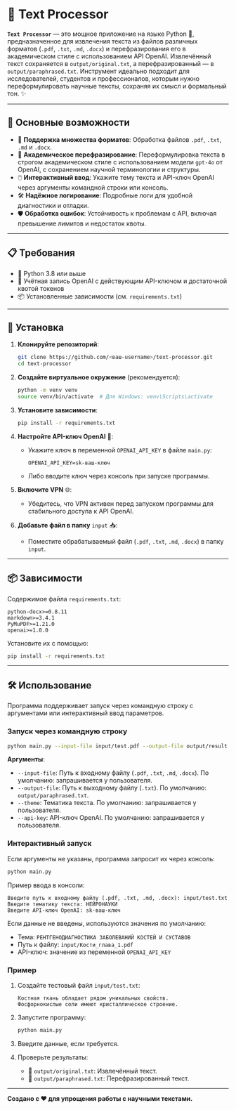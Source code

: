 # 📝 Text Processor

**`Text Processor`** — это мощное приложение на языке Python 🐍, предназначенное для извлечения текста из файлов различных форматов (`.pdf`, `.txt`, `.md`, `.docx`) и перефразирования его в академическом стиле с использованием API OpenAI. Извлечённый текст сохраняется в `output/original.txt`, а перефразированный — в `output/paraphrased.txt`. Инструмент идеально подходит для исследователей, студентов и профессионалов, которым нужно переформулировать научные тексты, сохраняя их смысл и формальный тон. ✨

---

## 🌟 Основные возможности

- 📂 **Поддержка множества форматов**: Обработка файлов `.pdf`, `.txt`, `.md` и `.docx`.
- 📖 **Академическое перефразирование**: Переформулировка текста в строгом академическом стиле с использованием модели `gpt-4o` от OpenAI, с сохранением научной терминологии и структуры.
- 🖱️ **Интерактивный ввод**: Укажите тему текста и API-ключ OpenAI через аргументы командной строки или консоль.
- 🛠️ **Надёжное логирование**: Подробные логи для удобной диагностики и отладки.
- 🛡️ **Обработка ошибок**: Устойчивость к проблемам с API, включая превышение лимитов и недостаток квоты.

---

## 📋 Требования

- 🐍 Python 3.8 или выше
- 🔑 Учётная запись OpenAI с действующим API-ключом и достаточной квотой токенов
- 📦 Установленные зависимости (см. `requirements.txt`)

---

## 🚀 Установка

1. **Клонируйте репозиторий**:

   ```bash
   git clone https://github.com/<ваш-username>/text-processor.git
   cd text-processor
   ```

2. **Создайте виртуальное окружение** (рекомендуется):

   ```bash
   python -m venv venv
   source venv/bin/activate  # Для Windows: venv\Scripts\activate
   ```

3. **Установите зависимости**:

   ```bash
   pip install -r requirements.txt
   ```

4. **Настройте API-ключ OpenAI** 🔐:

   - Укажите ключ в переменной `OPENAI_API_KEY` в файле `main.py`:

     ```plaintext
     OPENAI_API_KEY=sk-ваш-ключ
     ```

   - Либо вводите ключ через консоль при запуске программы.

5. **Включите VPN** 🌐:

   - Убедитесь, что VPN активен перед запуском программы для стабильного доступа к API OpenAI.

6. **Добавьте файл в папку** `input` 📥:

   - Поместите обрабатываемый файл (`.pdf`, `.txt`, `.md`, `.docx`) в папку `input`.

---

## 📦 Зависимости

Содержимое файла `requirements.txt`:

```plaintext
python-docx>=0.8.11
markdown>=3.4.1
PyMuPDF>=1.21.0
openai>=1.0.0
```

Установите их с помощью:

```bash
pip install -r requirements.txt
```

---

## 🛠️ Использование

Программа поддерживает запуск через командную строку с аргументами или интерактивный ввод параметров.

### Запуск через командную строку

```bash
python main.py --input-file input/test.pdf --output-file output/result.txt --theme "НЕЙРОНАУКИ" --api-key "sk-ваш-ключ"
```

**Аргументы**:

- `--input-file`: Путь к входному файлу (`.pdf`, `.txt`, `.md`, `.docx`). По умолчанию: запрашивается у пользователя.
- `--output-file`: Путь к выходному файлу (`.txt`). По умолчанию: `output/paraphrased.txt`.
- `--theme`: Тематика текста. По умолчанию: запрашивается у пользователя.
- `--api-key`: API-ключ OpenAI. По умолчанию: запрашивается у пользователя.

### Интерактивный запуск

Если аргументы не указаны, программа запросит их через консоль:

```bash
python main.py
```

Пример ввода в консоли:

```plaintext
Введите путь к входному файлу (.pdf, .txt, .md, .docx): input/test.txt
Введите тематику текста: НЕЙРОНАУКИ
Введите API-ключ OpenAI: sk-ваш-ключ
```

Если данные не введены, используются значения по умолчанию:

- Тема: `РЕНТГЕНОДИАГНОСТИКА ЗАБОЛЕВАНИЙ КОСТЕЙ И СУСТАВОВ`
- Путь к файлу: `input/Кости_глава_1.pdf`
- API-ключ: значение из переменной `OPENAI_API_KEY`

### Пример

1. Создайте тестовый файл `input/test.txt`:

   ```plaintext
   Костная ткань обладает рядом уникальных свойств.
   Фосфорнокислые соли имеют кристаллическое строение.
   ```

2. Запустите программу:

   ```bash
   python main.py
   ```

3. Введите данные, если требуется.

4. Проверьте результаты:

   - 📄 `output/original.txt`: Извлечённый текст.
   - 📝 `output/paraphrased.txt`: Перефразированный текст.

---


**Создано с ❤️ для упрощения работы с научными текстами.**

```
```
